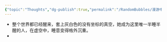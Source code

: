 ```yaml
---
{"topic":"Thoughts","dg-publish":true,"permalink":"/RandomBubbles/漫游中/","dgPassFrontmatter":true,"noteIcon":""}
---
```


- 整个世界都已经醒来，套上灰白色的没有坐标的真空，她成为这里唯一半睡半醒的人，在虚空中，睡意变得格外沉重。
- 